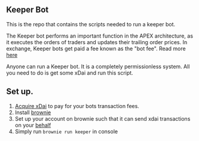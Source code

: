 ## Keeper Bot

This is the repo that contains the scripts needed to run a keeper bot. 

The Keeper bot performs an important function in the APEX architecture, as it executes the orders of traders and updates their trailing order prices. In exchange, Keeper bots get paid a fee known as the "bot fee". Read more [here](docs.apex.win)

Anyone can run a Keeper bot. It is a completely permissionless system. All you need to do is get some xDai and run this script. 


## Set up. 

1. [Acquire xDai](https://docs.apex.win/apex-docs/user-guide/acquiring-xdai) to pay for your bots transaction fees.
2. Install [brownie](https://eth-brownie.readthedocs.io/en/stable/)
3. Set up your account on brownie such that it can send xdai transactions on your [behalf](https://eth-brownie.readthedocs.io/en/stable/core-accounts.html#generating-adding-and-unlocking-accounts)
4. Simply run `brownie run keeper` in console
